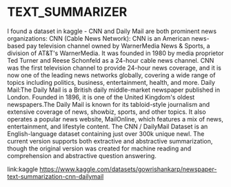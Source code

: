 # TEXT_SUMMARIZER
I found a dataset in kaggle - CNN and Daily Mail are both prominent news organizations:
CNN (Cable News Network): CNN is an American news-based pay television channel owned by WarnerMedia News & Sports, a division of AT&T's WarnerMedia. It was founded in 1980 by media 
proprietor Ted Turner and Reese Schonfeld as a 24-hour cable news channel. CNN was the first television channel to provide 24-hour news coverage, and it is now one of the leading news 
networks globally, covering a wide range of topics including politics, business, entertainment, health, and more.
Daily Mail:The Daily Mail is a British daily middle-market newspaper published in London. Founded in 1896, it is one of the United Kingdom's oldest newspapers.The Daily Mail is known for
its tabloid-style journalism and extensive coverage of news, showbiz, sports, and other topics. It also operates  a popular news website, MailOnline, which features a mix of news, 
entertainment, and lifestyle content.
The CNN / DailyMail Dataset is an English-language dataset containing just over 300k unique newl. The current version supports both extractive and abstractive summarization, though the 
original version was created for machine reading and comprehension and abstractive question answering.

link:kaggle
https://www.kaggle.com/datasets/gowrishankarp/newspaper-text-summarization-cnn-dailymail
